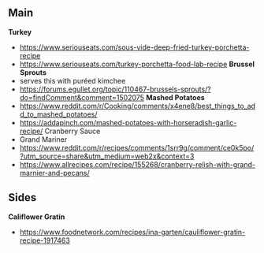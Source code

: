 ## Main
**Turkey**
- https://www.seriouseats.com/sous-vide-deep-fried-turkey-porchetta-recipe
- https://www.seriouseats.com/turkey-porchetta-food-lab-recipe
**Brussel Sprouts**
- serves this with puréed kimchee 
- https://forums.egullet.org/topic/110467-brussels-sprouts/?do=findComment&comment=1502075
**Mashed Potatoes**
- https://www.reddit.com/r/Cooking/comments/x4ene8/best_things_to_add_to_mashed_potatoes/
- https://addapinch.com/mashed-potatoes-with-horseradish-garlic-recipe/
Cranberry Sauce
- Grand Mariner
- https://www.reddit.com/r/recipes/comments/1srr9g/comment/ce0k5po/?utm_source=share&utm_medium=web2x&context=3
- https://www.allrecipes.com/recipe/155268/cranberry-relish-with-grand-marnier-and-pecans/
## Sides
**Califlower Gratin**
- https://www.foodnetwork.com/recipes/ina-garten/cauliflower-gratin-recipe-1917463


